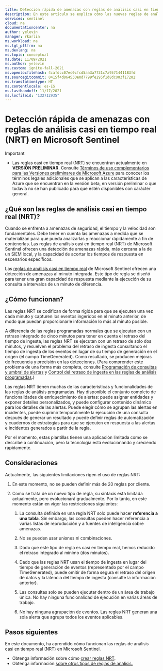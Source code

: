```yaml
---
title: Detección rápida de amenazas con reglas de análisis casi en tiempo real (NRT) en Microsoft Sentinel | Microsoft Docs
description: En este artículo se explica cómo las nuevas reglas de análisis casi en tiempo real (NRT) pueden ayudarle a detectar amenazas rápidamente en Microsoft Sentinel.
services: sentinel
cloud: na
documentationcenter: na
author: yelevin
manager: rkarlin
ms.workload: na
ms.tgt_pltfrm: na
ms.devlang: na
ms.topic: conceptual
ms.date: 11/09/2021
ms.author: yelevin
ms.custom: ignite-fall-2021
ms.openlocfilehash: 4cafdcc07ec0cfcd5aa3a7731c7a9571441183fd
ms.sourcegitcommit: 0415f4d064530e0d7799fe295f1d8dc003f17202
ms.translationtype: HT
ms.contentlocale: es-ES
ms.lasthandoff: 11/17/2021
ms.locfileid: "132712935"
---
```

# <a name="detect-threats-quickly-with-near-real-time-nrt-analytics-rules-in-microsoft-sentinel"></a>Detección rápida de amenazas con reglas de análisis casi en tiempo real (NRT) en Microsoft Sentinel

> [!IMPORTANT]
>
> - Las reglas casi en tiempo real (NRT) se encuentran actualmente en **VERSIÓN PRELIMINAR**. Consulte [Términos de uso complementarios para las Versiones preliminares de Microsoft Azure](https://azure.microsoft.com/support/legal/preview-supplemental-terms/) para conocer los términos legales adicionales que se aplican a las características de Azure que se encuentran en la versión beta, en versión preliminar o que todavía no se han publicado para que estén disponibles con carácter general.

## <a name="what-are-near-real-time-nrt-analytics-rules"></a>¿Qué son las reglas de análisis casi en tiempo real (NRT)?

Cuando se enfrenta a amenazas de seguridad, el tiempo y la velocidad son fundamentales. Debe tener en cuenta las amenazas a medida que se materializan para que pueda analizarlas y reaccionar rápidamente a fin de contenerlas. Las reglas de análisis casi en tiempo real (NRT) de Microsoft Sentinel ofrecen una detección de amenazas rápida, más cercana a la de un SIEM local, y la capacidad de acortar los tiempos de respuesta en escenarios específicos.

Las [reglas de análisis casi en tiempo real](detect-threats-built-in.md#nrt) de Microsoft Sentinel ofrecen una detección de amenazas al minuto integrada. Este tipo de regla se diseñó para tener una gran capacidad de respuesta mediante la ejecución de su consulta a intervalos de un minuto de diferencia.

## <a name="how-do-they-work"></a>¿Cómo funcionan?

Las reglas NRT se codifican de forma rígida para que se ejecuten una vez cada minuto y capturen los eventos ingeridos en el minuto anterior, de modo que puedan proporcionarle información lo más al minuto posible.

A diferencia de las reglas programadas normales que se ejecutan con un retraso integrado de cinco minutos para tener en cuenta el retraso del tiempo de ingesta, las reglas NRT se ejecutan con un retraso de solo dos minutos, y resuelven el problema del retraso de ingesta consultando el tiempo de ingesta de los eventos en lugar de su tiempo de generación en el origen (el campo TimeGenerated). Como resultado, se producen mejoras de frecuencia y precisión en las detecciones. (Para comprender este problema de una forma más completa, consulte [Programación de consultas y umbral de alertas](detect-threats-custom.md#query-scheduling-and-alert-threshold) y [Control del retraso de ingesta en las reglas de análisis programadas](ingestion-delay.md).)

Las reglas NRT tienen muchas de las características y funcionalidades de las reglas de análisis programadas. Hay disponible el conjunto completo de funcionalidades de enriquecimiento de alertas: puede asignar entidades y exponer detalles personalizados, y puede configurar contenido dinámico para los detalles de las alertas. Puede elegir cómo se agrupan las alertas en incidentes, puede suprimir temporalmente la ejecución de una consulta después de generar un resultado y puede definir reglas de automatización y cuadernos de estrategias para que se ejecuten en respuesta a las alertas e incidentes generados a partir de la regla.

Por el momento, estas plantillas tienen una aplicación limitada como se describe a continuación, pero la tecnología está evolucionando y creciendo rápidamente.

## <a name="considerations"></a>Consideraciones
Actualmente, las siguientes limitaciones rigen el uso de reglas NRT:

1. En este momento, no se pueden definir más de 20 reglas por cliente.

1. Como se trata de un nuevo tipo de regla, su sintaxis está limitada actualmente, pero evolucionará gradualmente. Por lo tanto, en este momento están en vigor las restricciones siguientes:

    1. La consulta definida en una regla NRT solo puede hacer **referencia a una tabla**. Sin embargo, las consultas pueden hacer referencia a varias listas de reproducción y a fuentes de inteligencia sobre amenazas.

    1. No se pueden usar uniones ni combinaciones.

    1. Dado que este tipo de regla es casi en tiempo real, hemos reducido el retraso integrado al mínimo (dos minutos).

    1. Dado que las reglas NRT usan el tiempo de ingesta en lugar del tiempo de generación de eventos (representado por el campo TimeGenerated), puede omitir de forma segura el retraso del origen de datos y la latencia del tiempo de ingesta (consulte la información anterior).

    1. Las consultas solo se pueden ejecutar dentro de un área de trabajo única. No hay ninguna funcionalidad de ejecución en varias áreas de trabajo.

    1. No hay ninguna agrupación de eventos. Las reglas NRT generan una sola alerta que agrupa todos los eventos aplicables.

## <a name="next-steps"></a>Pasos siguientes

En este documento, ha aprendido cómo funcionan las reglas de análisis casi en tiempo real (NRT) en Microsoft Sentinel.

- Obtenga información sobre cómo [crear reglas NRT](create-nrt-rules.md).
- Obtenga información [sobre otros tipos de reglas de análisis.](detect-threats-built-in.md)
